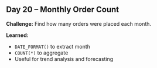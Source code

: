 ## Day 20 – Monthly Order Count

**Challenge:** Find how many orders were placed each month.

**Learned:**
- `DATE_FORMAT()` to extract month
- `COUNT(*)` to aggregate
- Useful for trend analysis and forecasting
